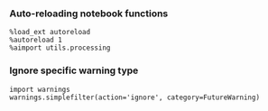 

### Auto-reloading notebook functions


`%load_ext autoreload`  
`%autoreload 1`  
`%aimport utils.processing`

### Ignore specific warning type

`import warnings`  
`warnings.simplefilter(action='ignore', category=FutureWarning)`
